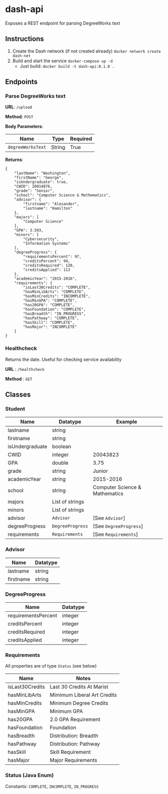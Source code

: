 # dash-api
Exposes a REST endpoint for parsing DegreeWorks text

## Instructions
1) Create the Dash network (if not created already) `docker network create dash-net`
2) Build and start the service `docker-compose up -d`
    * Just build: `docker build -t dash-api:0.1.0 .`

## Endpoints

### Parse DegreeWorks text

**URL**: `/upload`

**Method**: `POST`

**Body Parameters**:

| Name | Type | Required |
| --- | --- | --- |
| `degreeWorksText` | String | True |

**Returns**:
```
{
    "lastName": "Washington",
    "firstName": "George",
    "isUndergraduate": true,
    "CWID": 20014876,
    "grade": "Senior",
    "school": "Computer Science & Mathematics",
    "advisor": {
        "firstname": "Alexander",
        "lastname": "Hamilton"
    },
    "majors": [
        "Computer Science"
    ],
    "GPA": 3.593,
    "minors": [
        "Cybersecurity",
        "Information Systems"
    ],
    "degreeProgress": {
        "requirementsPercent": 97,
        "creditsPercent": 94,
        "creditsRequired": 120,
        "creditsApplied": 113
    },
    "academicYear": "2015-2016",
    "requirements": {
        "isLast30Credits": "COMPLETE",
        "hasMinLibArts": "COMPLETE",
        "hasMinCredits": "INCOMPLETE",
        "hasMinGPA": "COMPLETE",
        "has20GPA": "COMPLETE",
        "hasFoundation": "COMPLETE",
        "hasBreadth": "IN_PROGRESS",
        "hasPathway": "COMPLETE",
        "hasSkill": "COMPLETE",
        "hasMajor": "INCOMPLETE"
    }
}
```
### Healthcheck
Returns the date. Useful for checking service availability

**URL** : `/healthcheck`

**Method** : `GET`



## Classes

### Student

| Name  | Datatype | Example
| ------------- | ------------- | ------------- |
| lastname  | string  |
| firstname  | string  |
| isUndergraduate | boolean |
| CWID | integer | 20043823 |
| GPA | double | 3.75 |
| grade | string | Junior |
| academicYear | string | 2015-2016 |
| school | string | Computer Science & Mathematics |
| majors | List of strings |
| minors | List of strings |
| advisor | `Advisor` | [See `Advisor`] |
| degreeProgress | `DegreeProgress` | [See `DegreeProgress`] |
| requirements | `Requirements` | [See `Requirements`] |

### Advisor

| Name  | Datatype |
| ------------- | ------------- |
| lastname | string |
| firstname | string |

### DegreeProgress

| Name  | Datatype |
| ------------- | ------------- |
| requirementsPercent | integer |
| creditsPercent | integer |
| creditsRequired | integer |
| creditsApplied | integer |

### Requirements
All properties are of type `Status` (see below)

| Name  | Notes
| ------------- | ------------- |
| isLast30Credits | Last 30 Credits At Marist |
| hasMinLibArts | Mimimum Liberal Art Credits |
| hasMinCredits | Minimum Degree Credits |
| hasMinGPA | Minimum GPA |
| has20GPA | 2.0 GPA Requirement |
| hasFoundation | Foundation |
| hasBreadth | Distribution: Breadth |
| hasPathway | Distribution: Pathway |
| hasSkill | Skill Requirement |
| hasMajor | Major Requirements |

### Status (Java Enum)
Constants: `COMPLETE`, `INCOMPLETE`, `IN_PROGRESS`

